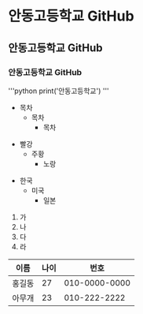 # 안동고등학교 GitHub
## 안동고등학교 GitHub
### 안동고등학교 GitHub

'''python
print('안동고등학교')
'''

* 목차
    * 목차
        * 목차

+ 빨강
    + 주황
        + 노랑

- 한국
    - 미국
        - 일본

1. 가
2. 나
3. 다
4. 라

이름 | 나이 | 번호
---|---|---|
홍길동|27|010-0000-0000
아무개|23|010-222-2222

